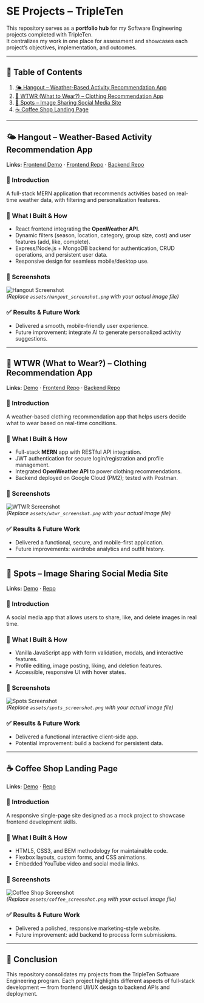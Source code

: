 # SE Projects – TripleTen

This repository serves as a **portfolio hub** for my Software Engineering projects completed with TripleTen.  
It centralizes my work in one place for assessment and showcases each project’s objectives, implementation, and outcomes.

---

## 📂 Table of Contents
1. [🌤 Hangout – Weather-Based Activity Recommendation App](#hangout)  
2. [👕 WTWR (What to Wear?) – Clothing Recommendation App](#wtwr)  
3. [📸 Spots – Image Sharing Social Media Site](#spots)  
4. [☕ Coffee Shop Landing Page](#coffee-shop-landing-page)  

---

## <a id="hangout"></a> 🌤 Hangout – Weather-Based Activity Recommendation App  
**Links:** [Frontend Demo](https://jessmsang.github.io/hangout_frontend/) · [Frontend Repo](https://github.com/jessmsang/hangout_frontend) · [Backend Repo](https://github.com/jessmsang/hangout-backend)

### 📌 Introduction
A full-stack MERN application that recommends activities based on real-time weather data, with filtering and personalization features.

### 🔧 What I Built & How
- React frontend integrating the **OpenWeather API**.  
- Dynamic filters (season, location, category, group size, cost) and user features (add, like, complete).  
- Express/Node.js + MongoDB backend for authentication, CRUD operations, and persistent user data.  
- Responsive design for seamless mobile/desktop use.  

### 📸 Screenshots
![Hangout Screenshot](assets/hangout_screenshot.png)  
*(Replace `assets/hangout_screenshot.png` with your actual image file)*

### ✅ Results & Future Work
- Delivered a smooth, mobile-friendly user experience.  
- Future improvement: integrate AI to generate personalized activity suggestions.  

---

## <a id="wtwr"></a> 👕 WTWR (What to Wear?) – Clothing Recommendation App  
**Links:** [Demo](https://wtwr-js.jumpingcrab.com/) · [Frontend Repo](https://github.com/jessmsang/se_project_react) · [Backend Repo](https://github.com/jessmsang/se_project_express)

### 📌 Introduction
A weather-based clothing recommendation app that helps users decide what to wear based on real-time conditions.

### 🔧 What I Built & How
- Full-stack **MERN** app with RESTful API integration.  
- JWT authentication for secure login/registration and profile management.  
- Integrated **OpenWeather API** to power clothing recommendations.  
- Backend deployed on Google Cloud (PM2); tested with Postman.  

### 📸 Screenshots
![WTWR Screenshot](assets/wtwr_screenshot.png)  
*(Replace `assets/wtwr_screenshot.png` with your actual image file)*

### ✅ Results & Future Work
- Delivered a functional, secure, and mobile-first application.  
- Future improvements: wardrobe analytics and outfit history.  

---

## <a id="spots"></a> 📸 Spots – Image Sharing Social Media Site  
**Links:** [Demo](https://jessmsang.github.io/se_project_spots/) · [Repo](https://github.com/jessmsang/se_project_spots)

### 📌 Introduction
A social media app that allows users to share, like, and delete images in real time.

### 🔧 What I Built & How
- Vanilla JavaScript app with form validation, modals, and interactive features.  
- Profile editing, image posting, liking, and deletion features.  
- Accessible, responsive UI with hover states.  

### 📸 Screenshots
![Spots Screenshot](assets/spots_screenshot.png)  
*(Replace `assets/spots_screenshot.png` with your actual image file)*

### ✅ Results & Future Work
- Delivered a functional interactive client-side app.  
- Potential improvement: build a backend for persistent data.  

---

## <a id="coffee-shop-landing-page"></a> ☕ Coffee Shop Landing Page  
**Links:** [Demo](https://jessmsang.github.io/se_project_coffeeshop/) · [Repo](https://github.com/jessmsang/se_project_coffeeshop)

### 📌 Introduction
A responsive single-page site designed as a mock project to showcase frontend development skills.

### 🔧 What I Built & How
- HTML5, CSS3, and BEM methodology for maintainable code.  
- Flexbox layouts, custom forms, and CSS animations.  
- Embedded YouTube video and social media links.  

### 📸 Screenshots
![Coffee Shop Screenshot](assets/coffee_screenshot.png)  
*(Replace `assets/coffee_screenshot.png` with your actual image file)*

### ✅ Results & Future Work
- Delivered a polished, responsive marketing-style website.  
- Future improvement: add backend to process form submissions.  

---

## 🎯 Conclusion
This repository consolidates my projects from the TripleTen Software Engineering program. Each project highlights different aspects of full-stack development — from frontend UI/UX design to backend APIs and deployment.  
